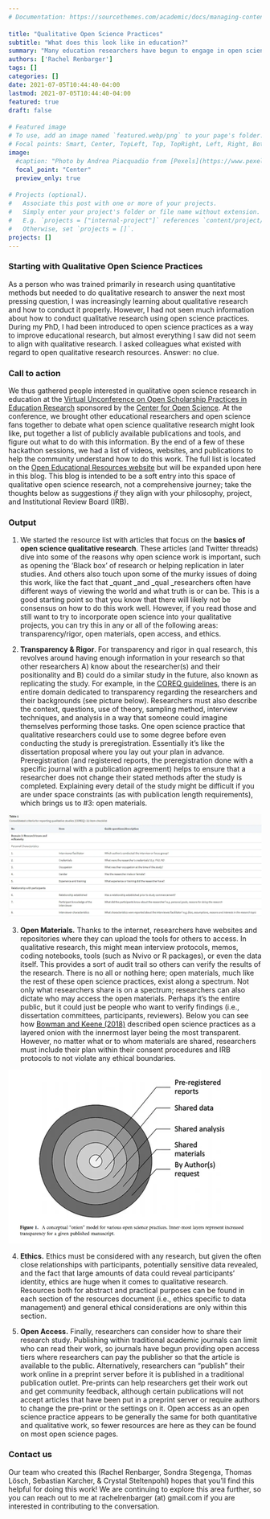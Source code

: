 ```yaml
---
# Documentation: https://sourcethemes.com/academic/docs/managing-content/

title: "Qualitative Open Science Practices"
subtitle: "What does this look like in education?"
summary: "Many education researchers have begun to engage in open science principles, techniques used to improve the replicability and transparency of research studies. However, since much of the advice for open science education research revolves around quantitative articles, we created a resource list for people who want to try one or more open science practices with qualitative research. Resources are included for all aspects of open science, such as making research studies accessible (open access) or pre-registering your study before you even begin. This list is not meant to be exhaustive but as a start for researchers to find practices that work for them and their participants."
authors: ['Rachel Renbarger']
tags: []
categories: []
date: 2021-07-05T10:44:40-04:00
lastmod: 2021-07-05T10:44:40-04:00
featured: true
draft: false

# Featured image
# To use, add an image named `featured.webp/png` to your page's folder.
# Focal points: Smart, Center, TopLeft, Top, TopRight, Left, Right, BottomLeft, Bottom, BottomRight.
image:
  #caption: "Photo by Andrea Piacquadio from [Pexels](https://www.pexels.com/photo/happy-ethnic-woman-sitting-at-table-with-laptop-3769021/)"
  focal_point: "Center"
  preview_only: true

# Projects (optional).
#   Associate this post with one or more of your projects.
#   Simply enter your project's folder or file name without extension.
#   E.g. `projects = ["internal-project"]` references `content/project/deep-learning/index.md`.
#   Otherwise, set `projects = []`.
projects: []
---
```



### Starting with Qualitative Open Science Practices

As a person who was trained primarily in research using quantitative methods but needed to do qualitative research to answer the next most pressing question, I was increasingly learning about qualitative research and how to conduct it properly. However, I had not seen much information about how to conduct qualitative research using open science practices. During my PhD, I had been introduced to open science practices as a way to improve educational research, but almost everything I saw did not seem to align with qualitative research. I asked colleagues what existed with regard to open qualitative research resources. Answer: no clue. 

### Call to action

We thus gathered people interested in qualitative open science research in education at the [Virtual Unconference on Open Scholarship Practices in Education Research](https://www.cos.io/education-reseach-2021-virtual-unconference#:~:text=February%208%2D9%2C%202021&text=The%20unconference%20included%20engaging%20plenary,detailed%20guidance%20for%20education%20researchers) sponsored by the [Center for Open Science](https://www.cos.io/). At the conference, we brought other educational researchers and open science fans together to debate what open science qualitative research might look like, put together a list of publicly available publications and tools, and figure out what to do with this information. By the end of a few of these hackathon sessions, we had a list of videos, websites, and publications to help the community understand how to do this work. The full list is located on the [Open Educational Resources website](https://www.oercommons.org/courseware/lesson/80058) but will be expanded upon here in this blog. This blog is intended to be a soft entry into this space of qualitative open science research, not a comprehensive journey; take the thoughts below as suggestions _if_ they align with your philosophy, project, and Institutional Review Board (IRB).

### Output

1. We started the resource list with articles that focus on the **basics of open science qualitative research**. These articles (and Twitter threads) dive into some of the reasons why open science work is important, such as opening the ‘Black box’ of research or helping replication in later studies. And others  also touch upon some of the murky issues of doing this work, like the fact that _quant _and _qual _researchers often have different ways of viewing the world and what truth is or can be. This is a good starting point so that you know that there will likely not be consensus on how to do this work well. However, if you read those and still want to try to incorporate open science into your qualitative projects, you can try this in any or all of the following areas: transparency/rigor, open materials, open access, and ethics. 

2. **Transparency & Rigor**. For transparency and rigor in qual research, this revolves around having enough information in your research so that other researchers A) know about the researcher(s) and their positionality and B) could do a similar study in the future, also known as replicating the study. For example, in the [COREQ guidelines](https://academic.oup.com/view-large/27217733), there is an entire domain dedicated to transparency regarding the researchers and their backgrounds (see picture below). Researchers must also describe the context, questions, use of theory, sampling method, interview techniques, and analysis in a way that someone could imagine themselves performing those tasks. One open science practice that qualitative researchers could use to some degree before even conducting the study is preregistration. Essentially it’s like the dissertation proposal where you lay out your plan in advance. Preregistration (and registered reports, the preregistration done with a specific journal with a publication agreement) helps to ensure that a researcher does not change their stated methods after the study is completed. Explaining every detail of the study might be difficult if you are under space constraints (as with publication length requirements), which brings us to #3: open materials.

![Criteria for Reporting Qualitative Studies](Fig1.webp "Criteria for Reporting Qualitative Studies")
  

3. **Open Materials.** Thanks to the internet, researchers have websites and repositories where they can upload the tools for others to access. In qualitative research, this might mean interview protocols, memos, coding notebooks, tools (such as Nvivo or R packages), or even the data itself. This provides a sort of audit trail so others can verify the results of the research. There is no all or nothing here; open materials, much like the rest of these open science practices, exist along a spectrum. Not only what researchers share is on a spectrum; researchers can also dictate who may access the open materials. Perhaps it’s the entire public, but it could just be people who want to verify findings (i.e., dissertation committees, participants, reviewers). Below you can see how [Bowman and Keene (2018)](https://www.tandfonline.com/doi/pdf/10.1080/08824096.2018.1513273) described open science practices as a layered onion with the innermost layer being the most transparent. However, no matter what or to whom materials are shared, researchers must include their plan within their consent procedures and IRB protocols to not violate any ethical boundaries. 


![Conceptual Onion of Open Science Practices](Fig2.webp "Conceptual Onion of Open Science Practices")

4. **Ethics.** Ethics must be considered with any research, but given the often close relationships with participants, potentially sensitive data revealed, and the fact that large amounts of data could reveal participants’ identity, ethics are huge when it comes to qualitative research. Resources both for abstract and practical purposes can be found in each section of the resources document (i.e., ethics specific to data management) and general ethical considerations are only within this section. 

5. **Open Access.** Finally, researchers can consider how to share their research study. Publishing within traditional academic journals can limit who can read their work, so journals have begun providing open access tiers where researchers can pay the publisher so that the article is available to the public. Alternatively, researchers can “publish” their work online in a preprint server before it is published in a traditional publication outlet. Pre-prints can help researchers get their work out and get community feedback, although certain publications will not accept articles that have been put in a preprint server or require authors to change the pre-print or the settings on it. Open access as an open science practice appears to be generally the same for both quantitative and qualitative work, so fewer resources are here as they can be found on most open science pages.

### Contact us 

Our team who created this (Rachel Renbarger, Sondra Stegenga, Thomas Lösch, Sebastian Karcher, & Crystal Steltenpohl) hopes that you’ll find this helpful for doing this work! We are continuing to explore this area further, so you can reach out to me at rachelrenbarger (at) gmail.com if you are interested in contributing to the conversation.  
